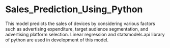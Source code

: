 # Sales_Prediction_Using_Python

This model predicts the sales of devices by considering various factors such as advertising expenditure, target audience segmentation, and advertising platform selection.
Linear regression and statsmodels.api library of python
are used in development of this model.
